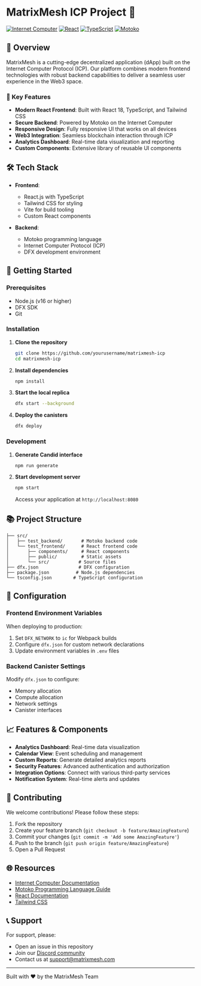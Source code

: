 # MatrixMesh ICP Project 🚀


[![Internet Computer](https://img.shields.io/badge/Internet%20Computer-7e56c2?style=flat&logo=dfinity&logoColor=white)](https://internetcomputer.org/)
[![React](https://img.shields.io/badge/React-20232A?style=flat&logo=react&logoColor=61DAFB)](https://reactjs.org/)
[![TypeScript](https://img.shields.io/badge/TypeScript-007ACC?style=flat&logo=typescript&logoColor=white)](https://www.typescriptlang.org/)
[![Motoko](https://img.shields.io/badge/Motoko-294664?style=flat&logo=dfinity&logoColor=white)](https://internetcomputer.org/docs/current/motoko/main/motoko)

## 📖 Overview

MatrixMesh is a cutting-edge decentralized application (dApp) built on the Internet Computer Protocol (ICP). Our platform combines modern frontend technologies with robust backend capabilities to deliver a seamless user experience in the Web3 space.

### 🌟 Key Features

- **Modern React Frontend**: Built with React 18, TypeScript, and Tailwind CSS
- **Secure Backend**: Powered by Motoko on the Internet Computer
- **Responsive Design**: Fully responsive UI that works on all devices
- **Web3 Integration**: Seamless blockchain interaction through ICP
- **Analytics Dashboard**: Real-time data visualization and reporting
- **Custom Components**: Extensive library of reusable UI components

## 🛠️ Tech Stack

- **Frontend**:
  - React.js with TypeScript
  - Tailwind CSS for styling
  - Vite for build tooling
  - Custom React components
  
- **Backend**:
  - Motoko programming language
  - Internet Computer Protocol (ICP)
  - DFX development environment

## 🚀 Getting Started

### Prerequisites

- Node.js (v16 or higher)
- DFX SDK
- Git

### Installation

1. **Clone the repository**
   ```bash
   git clone https://github.com/yourusername/matrixmesh-icp
   cd matrixmesh-icp
   ```

2. **Install dependencies**
   ```bash
   npm install
   ```

3. **Start the local replica**
   ```bash
   dfx start --background
   ```

4. **Deploy the canisters**
   ```bash
   dfx deploy
   ```

### Development

1. **Generate Candid interface**
   ```bash
   npm run generate
   ```

2. **Start development server**
   ```bash
   npm start
   ```
   Access your application at `http://localhost:8080`

## 📚 Project Structure

```
├── src/
│   ├── test_backend/       # Motoko backend code
│   └── test_frontend/      # React frontend code
│       ├── components/     # React components
│       ├── public/         # Static assets
│       └── src/           # Source files
├── dfx.json               # DFX configuration
├── package.json          # Node.js dependencies
└── tsconfig.json        # TypeScript configuration
```

## 🔧 Configuration

### Frontend Environment Variables

When deploying to production:

1. Set `DFX_NETWORK` to `ic` for Webpack builds
2. Configure `dfx.json` for custom network declarations
3. Update environment variables in `.env` files

### Backend Canister Settings

Modify `dfx.json` to configure:
- Memory allocation
- Compute allocation
- Network settings
- Canister interfaces

## 📈 Features & Components

- **Analytics Dashboard**: Real-time data visualization
- **Calendar View**: Event scheduling and management
- **Custom Reports**: Generate detailed analytics reports
- **Security Features**: Advanced authentication and authorization
- **Integration Options**: Connect with various third-party services
- **Notification System**: Real-time alerts and updates

## 🤝 Contributing

We welcome contributions! Please follow these steps:

1. Fork the repository
2. Create your feature branch (`git checkout -b feature/AmazingFeature`)
3. Commit your changes (`git commit -m 'Add some AmazingFeature'`)
4. Push to the branch (`git push origin feature/AmazingFeature`)
5. Open a Pull Request


## 🌐 Resources

- [Internet Computer Documentation](https://internetcomputer.org/docs)
- [Motoko Programming Language Guide](https://internetcomputer.org/docs/current/motoko/main/motoko)
- [React Documentation](https://react.dev)
- [Tailwind CSS](https://tailwindcss.com/docs)

## 📞 Support

For support, please:
- Open an issue in this repository
- Join our [Discord community](https://discord.gg/yourserver)
- Contact us at support@matrixmesh.com

---

Built with ❤️ by the MatrixMesh Team
